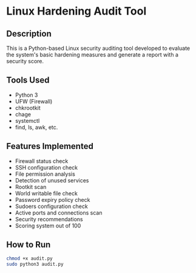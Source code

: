 # Linux Hardening Audit Tool

##  Description
This is a Python-based Linux security auditing tool developed to evaluate the system's basic hardening measures and generate a report with a security score.

##  Tools Used
- Python 3
- UFW (Firewall)
- chkrootkit
- chage
- systemctl
- find, ls, awk, etc.

## Features Implemented
- Firewall status check
- SSH configuration check
- File permission analysis
- Detection of unused services
- Rootkit scan
- World writable file check
- Password expiry policy check
- Sudoers configuration check
- Active ports and connections scan
- Security recommendations
- Scoring system out of 100

##  How to Run
```bash
chmod +x audit.py
sudo python3 audit.py
